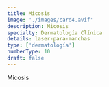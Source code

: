 ```yaml
---
title: Micosis
image: './images/card4.avif'
description: Micosis
specialty: Dermatología Clínica
details: laser-para-manchas
type: ['dermatología']
numberType: 10
draft: false
---
```


Micosis
